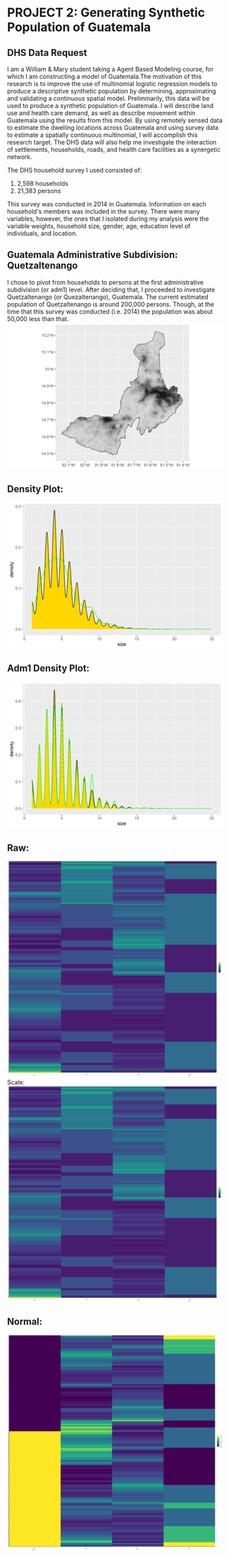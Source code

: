 # PROJECT 2: Generating Synthetic Population of Guatemala

## DHS Data Request
I am a William & Mary student taking a Agent Based Modeling course, for which I am constructing a model of Guatemala.The motivation of this research is to improve the use of multinomial logistic regression models to produce a descriptive synthetic population by determining, approximating and validating a continuous spatial model. Preliminarily, this data will be used to produce a synthetic population of Guatemala. I will describe land use and health care demand, as well as describe movement within Guatemala using the results from this model. By using remotely sensed data to estimate the dwelling locations across Guatemala and using survey data to estimate a spatially continuous multinomial, I will accomplish this research target. The DHS data will also help me investigate the interaction of settlements, households, roads, and health care facilities as a synergetic network. 

The DHS household survey I used consisted of: 
  1) 2,598 households 
  2) 21,383 persons
  
This survey was conducted in 2014 in Guatemala. Information on each household's members was included in the survey. There were many variables, however, the ones that I isolated during my analysis were the variable weights, household size, gender, age, education level of individuals, and location. 
## Guatemala Administrative Subdivision: Quetzaltenango
I chose to pivot from households to persons at the first administrative subdivision (or adm1) level. After deciding that, I proceeded to investigate Quetzaltenango (or Quezaltenango), Guatemala. The current estimated population of Quetzaltenango is around 200,000 persons. Though, at the time that this survey was conducted (i.e. 2014) the population was about 50,000 less than that. 
![](quezaltenango.png)

## Density Plot:
![](hhs_density.png)
## Adm1 Density Plot: 
![](adm1_density.png)

## Raw:
![](raw.png)
Scale:
![](scale.png)
## Normal:
![](normal.png)
